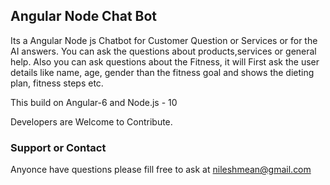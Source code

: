 ## Angular Node Chat Bot
Its a Angular Node js Chatbot for  Customer Question or Services or for the AI answers.
You can ask the questions about products,services or general help.
Also you can ask questions about the Fitness, it will First ask the user details like name, age, gender than the fitness goal and shows the dieting plan, fitness steps etc. 

This build on Angular-6 and Node.js - 10

Developers are Welcome to Contribute. 

### Support or Contact

Anyonce have questions please fill free to ask at <a href="mailto:nileshmean@gmail.com">nileshmean@gmail.com</a>
